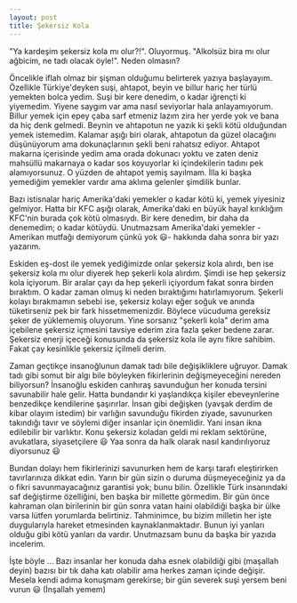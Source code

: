 ```yaml
---
layout: post
title: Şekersiz Kola
---
```


"Ya kardeşim şekersiz kola mı olur?!". Oluyormuş. "Alkolsüz bira mı olur ağbicim, ne tadı olacak öyle!". Neden olmasın?

Öncelikle iflah olmaz bir şişman olduğumu belirterek yazıya başlayayım. Özellikle Türkiye'deyken suşi, ahtapot, beyin ve billur hariç her türlü yemekten bolca yedim. Suşi bir kere denedim, o kadar iğrençti ki yiyemedim. Yiyene saygım var ama nasıl seviyorlar hala anlayamıyorum. Billur yemek için epey çaba sarf etmeniz lazım zira her yerde yok ve bana da hiç denk gelmedi. Beynin ve ahtapotun ne yazık ki şekli kötü olduğundan yemek istemedim. Kalamar aşığı biri olarak, ahtapotun da güzel olacağını düşünüyorum ama dokunaçlarının şekli beni rahatsız ediyor. Ahtapot makarna içerisinde yedim ama orada dokunacı yoktu ve zaten deniz mahsüllü makarnaya o kadar sos koyuyorlar ki içindekilerin tadını pek alamıyorsunuz. O yüzden de ahtapot yemiş sayılmam. İlla ki başka yemediğim yemekler vardır ama aklıma gelenler şimdilik bunlar.

Bazı istisnalar hariç Amerika'daki yemekler o kadar kötü ki, yemek yiyesiniz gelmiyor. Hatta bir KFC aşığı olarak, Amerika'daki en büyük hayal kırıklığım KFC'nin burada çok kötü olmasıydı. Bir kere denedim, bir daha da denemedim; o kadar kötüydü. Unutmazsam Amerika'daki yemekler -Amerikan mutfağı demiyorum çünkü yok 😃- hakkında daha sonra bir yazı yazarım.

Eskiden eş-dost ile yemek yediğimizde onlar şekersiz kola alırdı, ben ise şekersiz kola mı olur diyerek hep şekerli kola alırdım. Şimdi ise hep şekersiz kola içiyorum. Bir aralar çayı da hep şekerli içiyordum fakat sonra birden bıraktım. O kadar zaman olmuş ki neden bıraktığımı hatırlamıyorum. Şekerli kolayı bırakmamın sebebi ise, şekersiz kolayı eğer soğuk ve anında tüketirseniz pek bir fark hissetmemenizdir. Böylece vücuduma gereksiz şeker de yüklememiş oluyorum. Yine sorsanız "şekerli kola" derim ama içebilene şekersiz içmesini tavsiye ederim zira fazla şeker bedene zarar. Şekersiz enerji içeceği konusunda da şekersiz kola ile aynı fikre sahibim. Fakat çay kesinlikle şekersiz içilmeli derim.

Zaman geçtikçe insanoğlunun damak tadı bile değişikliklere uğruyor. Damak tadı gibi somut bir algı bile böyleyken fikirlerinin değişmeyeceğini nereden biliyorsun? İnsanoğlu eskiden canhıraş savunduğun her konuda tersini savunabilir hale gelir. Hatta bundandır ki yaşlandıkça kişiler ebeveynlerine benzedikçe kendilerine şaşırırlar. İnsan gibi değişken (yavşak derdim de kibar olayım istedim) bir varlığın savunduğu fikirden ziyade, savunurken takındığı tavır ve söylemi diğer insanlar için önemlidir. Yani insan ikna edilebilir bir varlıktır. Konu şekersiz koladan geldi mi reklam sektörüne, avukatlara, siyasetçilere 😃 Yaa sonra da halk olarak nasıl kandırılıyoruz diyorsunuz 😃

Bundan dolayı hem fikirlerinizi savunurken hem de karşı tarafı eleştirirken tavırlarınıza dikkat edin. Yarın bir gün sizin o duruma düşmeyeceğiniz ya da o fikri savunmayacağınız garantisi yok; bunu bilin. Özellikle Türk insanındaki saf değiştirme özelliğini, ben başka bir millette görmedim. Bir gün önce kahraman olan birilerinin bir gün sonra vatan haini olabildiği başka bir ülke varsa lütfen yorumlarda belirtiniz. Tahminimce, bu bizim milletin her işte duygularıyla hareket etmesinden kaynaklanmaktadır. Bunun iyi yanları olduğu gibi kötü yanları da vardır. Unutmazsam bunu da başka bir yazıda incelerim.

İşte böyle ... Bazı insanlar her konuda daha esnek olabildiği gibi (maşallah deyin) bazısı bir tık daha katı olabilir ama herkes zaman içinde değişir. Mesela kendi adıma konuşmam gerekirse; bir gün severek suşi yersem beni vurun 😃 (İnşallah yemem)